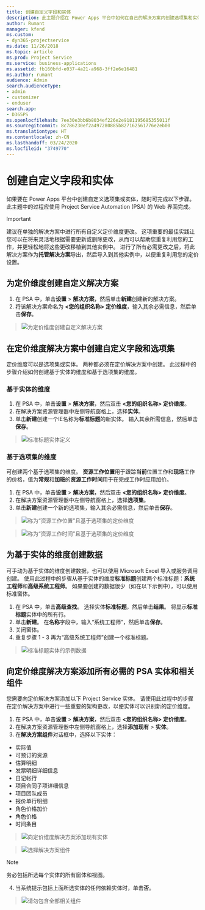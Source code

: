 ```yaml
---
title: 创建自定义字段和实体
description: 此主题介绍在 Power Apps 平台中如何在自己的解决方案内创建选项集和实体。
author: Rumant
manager: kfend
ms.custom:
- dyn365-projectservice
ms.date: 11/26/2018
ms.topic: article
ms.prod: Project Service
ms.service: business-applications
ms.assetid: fb160bfd-e037-4a21-a968-3ff2e6e16481
ms.author: rumant
audience: Admin
search.audienceType:
- admin
- customizer
- enduser
search.app:
- D365PS
ms.openlocfilehash: 7ee30e3bb6b8034ef226e2e9181195685355011f
ms.sourcegitcommit: 8c786230ef2a497280885b827162561776e2eb00
ms.translationtype: HT
ms.contentlocale: zh-CN
ms.lasthandoff: 03/24/2020
ms.locfileid: "3749770"
---
```

# <a name="create-custom-fields-and-entities"></a>创建自定义字段和实体 

如果要在 Power Apps 平台中创建自定义选项集或实体，随时可完成以下步骤。  
此主题中的过程应使用 Project Service Automation (PSA) 的 Web 界面完成。

> [!IMPORTANT]
> 建议在单独的解决方案中进行所有自定义定价维度更改。 这项重要的最佳实践让您可以在将来灵活地根据需要更新或删除更改，从而可以帮助您重复利用您的工作，并更轻松地将这些更改移植到其他实例中。 进行了所有必需更改之后，将此解决方案作为**托管解决方案**导出，然后导入到其他实例中，以便重复利用您的定价设置。


## <a name="create-a-custom-solution-for-pricing-dimensions"></a>为定价维度创建自定义解决方案
1. 在 PSA 中，单击**设置** > **解决方案**，然后单击**新建**创建新的解决方案。 
2. 将该解决方案命名为 **\<您的组织名称> 定价维度**，输入其余必需信息，然后单击**保存**。

> ![为定价维度创建自定义解决方案](media/Creation-of-custom-pricing-dimension-solution.PNG)
  
## <a name="create-custom-fields-and-option-sets-in-the-pricing-dimension-solution"></a>在定价维度解决方案中创建自定义字段和选项集

定价维度可以是选项集或实体。 两种都必须在定价解决方案中创建。 此过程中的步骤介绍如何创建基于实体的维度和基于选项集的维度。

### <a name="entity-based-dimensions"></a>基于实体的维度

1. 在 PSA 中，单击**设置** > **解决方案**，然后双击 **\<您的组织名称> 定价维度**。
2. 在解决方案资源管理器中左侧导航窗格上，选择**实体**。
3. 单击**新建**创建一个IE名称为**标准标题**的新实体。 输入其余所需信息，然后单击**保存**。

> ![标准标题实体定义](media/Standard-Title-entity-definition.png)


### <a name="option-set-based-dimensions"></a>基于选项集的维度 
可创建两个基于选项集的维度。 **资源工作位置**用于跟踪**当前**位置工作和**现场**工作的价格，值为**常规**和**加班**的**资源工作时间**用于在完成工作时应用加价。


1. 在 PSA 中，单击**设置** > **解决方案**，然后双击 **\<您的组织名称> 定价维度**。 
2. 在解决方案资源管理器中左侧导航窗格上，选择**选项集**。 
3. 单击**新建**创建一个新的选项集，输入其余必需信息，然后单击**保存**。

> ![称为“资源工作位置”且基于选项集的定价维度 ](media/Option-set-PD-called-Resource-Work-Location.png)

> ![称为“资源工作时间”且基于选项集的定价维度 ](media/Option-set-PD-called-Resource-Work-Hours.PNG)


## <a name="create-data-for-entity-based-dimensions"></a>为基于实体的维度创建数据

可手动为基于实体的维度创建数据，也可以使用 Microsoft Excel 导入或服务调用创建。 使用此过程中的步骤从基于实体的维度**标准标题**创建两个标准标题：**系统工程师**和**高级系统工程师**。 如果要创建的数据很少（如在以下示例中），可以使用标准窗体。

1. 在 PSA 中，单击**高级查找**。 选择实体**标准标题**，然后单击**结果**。 将显示**标准标题**实体中的所有行。
2. 单击**新建**。 在**名称**字段中，输入“系统工程师”，然后单击**保存**。
3. 关闭窗体。 
4. 重复步骤 1 - 3 再为“高级系统工程师”创建一个标准标题。

> ![标准标题实体的示例数据 ](media/ST-data.png)

## <a name="add-all-required-psa-entities-and-related-components-to-the-pricing-dimension-solution"></a>向定价维度解决方案添加所有必需的 PSA 实体和相关组件
您需要向定价解决方案添加以下 Project Service 实体。 请使用此过程中的步骤在定价解决方案中进行一些重要的架构更改，以便实体可以识别新的定价维度。

1. 在 PSA 中，单击**设置** > **解决方案**，然后双击 **\<您的组织名称> 定价维度**。 
2. 在解决方案资源管理器中左侧导航窗格上，选择**添加现有** > **实体**。
3. 在**解决方案组件**对话框中，选择以下实体：

- 实际值
- 可预订的资源
- 估算明细
- 发票明细详细信息
- 日记帐行
- 项目合同子项详细信息
- 项目团队成员
- 报价单行明细
- 角色价格加价
- 角色价格 
- 时间条目 

> ![向定价维度解决方案添加现有实体](media/Existing-entities-to-PD-solution.png)

> ![选择解决方案组件](media/Dimension-Components.png)

> [!NOTE]
> 务必包括所选每个实体的所有窗体和视图。

4. 当系统提示包括上面所选实体的任何依赖实体时，单击**否**。

> ![请勿包含全部相关组件](media/Do-not-include-required.png)


